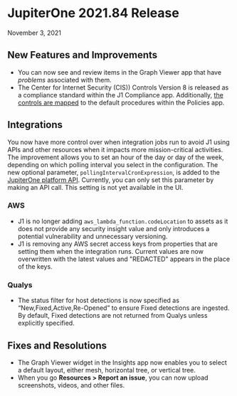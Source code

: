 
# JupiterOne 2021.84 Release

November 3, 2021

## New Features and Improvements

- You can now see and review items in the Graph Viewer app that have *problems* 
  associated with them.
- The Center for Internet Security (CIS)) Controls Version 8 is released as a compliance 
  standard within the J1 Compliance app. Additionally, [the controls are mapped](../guides/compliance/compliance-mapping-policies.md) to 
  the default procedures within the Policies app.

## Integrations

You now have more control over when integration jobs run to avoid J1 using APIs 
and other resources  when it impacts more mission-critical activities. The improvement 
allows you to set an hour of the day or day of the week, depending on which polling 
interval you select in the configuration. The new optional parameter, `pollingIntervalCronExpression`, is added to the [JupiterOne platform API](../docs/jupiterone-api.md). Currently,
you can only set this parameter by making an API call. This setting is not yet available
in the UI.

### AWS

- J1 is no longer adding  `aws_lambda_function.codeLocation` to assets as it does not
  provide any security insight value and only introduces a potential vulnerability and 
  unnecessary versioning.
- J1 is removing any AWS secret access keys from properties that are setting them when
  the integration runs. Current values are now overwritten with the latest values and 
  "REDACTED" appears in the place of the keys.

### Qualys

- The status filter for host detections is now specified as “New,Fixed,Active,Re-Opened” to ensure Fixed detections are ingested. By default, Fixed detections are not returned from Qualys unless explicitly specified.

## Fixes and Resolutions

- The Graph Viewer widget in the Insights app now enables you to select a default layout,
  either mesh, horizontal tree, or vertical tree.
- When you go **Resources > Report an issue**, you can now upload screenshots, videos, and other files.

